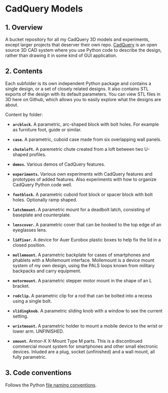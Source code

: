 # CadQuery Models


## 1. Overview

A bucket repository for all my CadQuery 3D models and experiments, except larger projects that deserver their own repo. [CadQuery](http://cadquery.readthedocs.io/) is an open source 3D CAD system where you use Python code to describe the design, rather than drawing it in some kind of GUI application.


## 2. Contents

Each subfolder is its own independent Python package and contains a single design, or a set of closely related designs. It also contains STL exports of the design with its default parameters. You can view STL files in 3D here on Github, which allows you to easily explore what the designs are about.

Content by folder:

* **`arcblock`.** A parametric, arc-shaped block with bolt holes. For example as furniture foot, guide or similar.

* **`case`.** A parametric, cuboid case made from six overlapping wall panels.

* **`chuteloft`.** A paremetric chute created from a loft between two U-shaped profiles.

* **`demos`.** Various demos of CadQuery features.

* **`experiments`.** Various own experiments with CadQuery features and prototypes of added features. Also experiments with how to organize CadQuery Python code well.

* **`footblock`.** A parametric cuboid foot block or spacer block with bolt holes. Optionally ramp shaped.

* **`latchmount`.** A parametric mount for a deadbolt latch, consisting of baseplate and counterplate.

* **`lenscover`.** A parametric cover that can be hooked to the top edge of an eyeglasses lens.

* **`lidfixer`.** A device for Auer Eurobox plastic boxes to help fix the lid in a closed position.

* **`mollemount`.** A parametric backplate for cases of smartphones and phablets with a Mollemount interface. Mollemount is a device mount system of my own design, using the PALS loops known from military backpacks and carry equipment.

* **`motormount`.** A parametric stepper motor mount in the shape of an L bracket.

* **`rodclip`.** A parametric clip for a rod that can be bolted into a recess using a single bolt.

* **`slidingknob`.** A parametric sliding knob with a window to see the current setting.

* **`wristmount`.** A parametric holder to mount a mobile device to the wrist or lower arm. UNFINISHED.

* **`xmount`.** Armor-X X-Mount Type M parts. This is a discontinued commercial mount system for smartphones and other small electronic devices. Inluded are a plug, socket (unfinished) and a wall mount, all fully parametric.


## 3. Code conventions

Follows the Python [file naming conventions](https://softwareengineering.stackexchange.com/a/308976).
